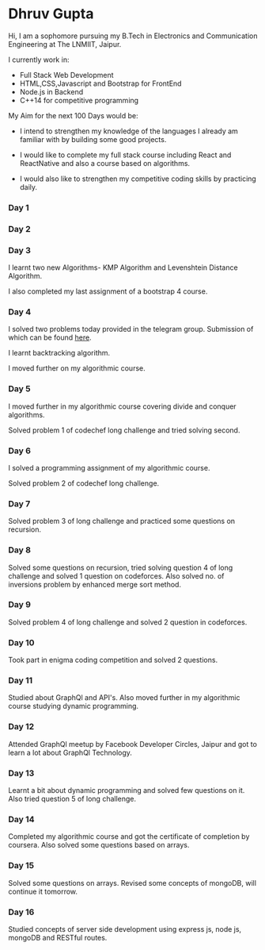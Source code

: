 # Dhruv Gupta

Hi, I am a sophomore pursuing my B.Tech in Electronics and Communication Engineering at The LNMIIT, Jaipur. 

I currently work in: 

* Full Stack Web Development
* HTML,CSS,Javascript and Bootstrap for FrontEnd
* Node.js in Backend
* C++14 for competitive programming

My Aim for the next 100 Days would be:

* I intend to strengthen my knowledge of the languages I already am familiar with by building some good projects.

* I would like to complete my full stack course including React and ReactNative and also a course based on algorithms.

* I would also like to strengthen my competitive coding skills by practicing daily.
### Day 1


### Day 2


### Day 3

I learnt two new Algorithms- KMP Algorithm and Levenshtein Distance Algorithm.

I also completed my last assignment of a bootstrap 4 course.

### Day 4

I solved two problems today provided in the telegram group. Submission of which can be found [here](https://leetcode.com/17uec044/).

I learnt backtracking algorithm.

I moved further on my algorithmic course.

### Day 5

I moved further in my algorithmic course covering divide and conquer algorithms.

Solved problem 1 of codechef long challenge and tried solving second.

### Day 6

I solved a programming assignment of my algorithmic course.

Solved problem 2 of codechef long challenge.

### Day 7

Solved problem 3 of long challenge and practiced some questions on recursion.

### Day 8

Solved some questions on recursion, tried solving question 4 of long challenge and solved 1 question on codeforces.
Also solved no. of inversions problem by enhanced merge sort method. 

### Day 9
Solved problem 4 of long challenge and solved 2 question in codeforces.

### Day 10
Took part in enigma coding competition and solved 2 questions.

### Day 11
Studied about GraphQl and API's.
Also moved further in my algorithmic course studying dynamic programming.

### Day 12
Attended GraphQl meetup by Facebook Developer Circles, Jaipur and got to learn a lot about GraphQl Technology.

### Day 13
Learnt a bit about dynamic programming and solved few questions on it.
Also tried question 5 of long challenge.

### Day 14
Completed my algorithmic course and got the certificate of completion by coursera.
Also solved some questions based on arrays.

### Day 15
Solved some questions on arrays.
Revised some concepts of mongoDB, will continue it tomorrow.

### Day 16
Studied concepts of server side development using express js, node js, mongoDB and RESTful routes.
